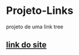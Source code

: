 # Projeto-Links
projeto de uma link tree
## [link do site](https://pedrossantiago.github.io/Projeto-Links/)
